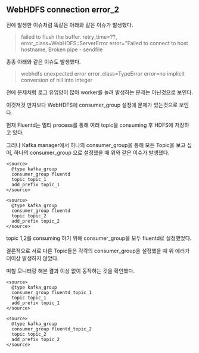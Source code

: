 ##  WebHDFS connection error_2



전에 발생한 이슈처럼 똑같은 아래와 같은 이슈가 발생했다.

>  failed to flush the buffer. retry_time=??, error_class=WebHDFS::ServerError error="Failed to connect to host hostname, Broken pipe - sendfile



종종 아래와 같은 이슈도 발생했다.

> webhdfs unexpected error error_class=TypeError error=no implicit conversion of nill into integer



전에 문제처럼 로그 유입양이 많아 worker를 늘려 발생하는 문제는 아닌것으로 보인다.

이것저것 만져보다 WebHDFS에 consumer_group 설정에 문제가 있는것으로 보인다.



현재 Fluentd는 멀티 process를 통해 여러 topic을 consuming 후 HDFS에 저장하고 있다.

그러나 Kafka manager에서 하나의 consumer_group을 통해 모든 Topic을 보고 싶어, 하나의 consumer_group 으로 설정했을 때 위와 같은 이슈가 발생했다.

```
<source>
  @type kafka_group
  consumer_group fluentd
  topic topic_1
  add_prefix topic_1
</source>

<source>
  @type kafka_group
  consumer_group fluentd
  topic topic_2
  add_prefix topic_2
</source>
```

topic 1,2를 consuming 하기 위해 consumer_group을 모두 fluentd로 설정했었다.



결론적으로 서로 다른 Topic들은 각각의 consumer_group을 설정했을 때 위 에러가 더이상 발생하지 않았다.

며칠 모니터링 해본 결과 이상 없이 동작하는 것을 확인했다.

```
<source>
  @type kafka_group
  consumer_group fluentd_topic_1
  topic topic_1
  add_prefix topic_1
</source>

<source>
  @type kafka_group
  consumer_group fluentd_topic_2
  topic topic_2
  add_prefix topic_2
</source>
```

